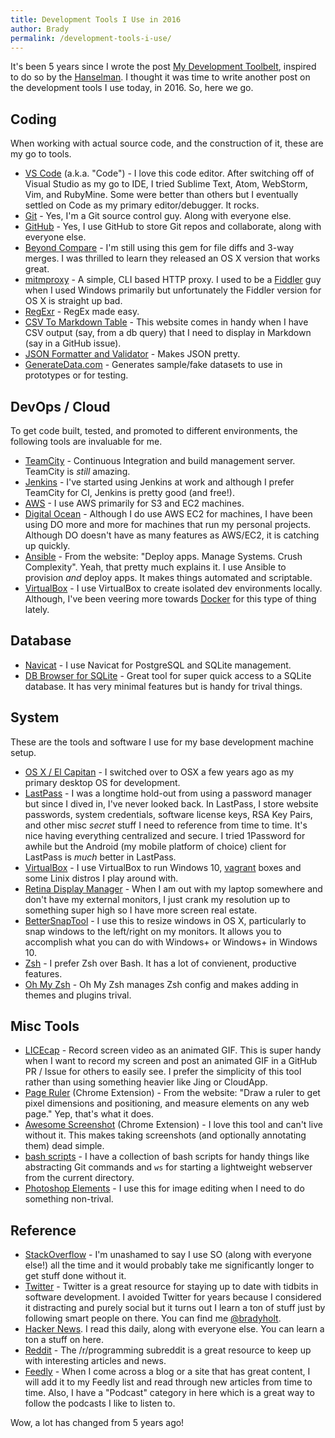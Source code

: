 ```yaml
---
title: Development Tools I Use in 2016
author: Brady
permalink: /development-tools-i-use/
---
```


It's been 5 years since I wrote the post [My Development Toolbelt](http://www.geekytidbits.com/my-development-toolbelt/), inspired to do so by the [Hanselman](http://www.hanselman.com/tools).  I thought it was time to write another post on the development tools I use today, in 2016.  So, here we go.

## Coding
When working with actual source code, and the construction of it, these are my go to tools.

- [VS Code](https://code.visualstudio.com) (a.k.a. "Code") - I love this code editor.  After switching off of Visual Studio as my go to IDE, I tried Sublime Text, Atom, WebStorm, Vim, and RubyMine.  Some were better than others but I eventually settled on Code as my primary editor/debugger.  It rocks.
- [Git](https://git-scm.com/) - Yes, I'm a Git source control guy.  Along with everyone else.
- [GitHub](http://www.github.com) - Yes, I use GitHub to store Git repos and collaborate, along with everyone else.
- [Beyond Compare](http://www.scootersoftware.com/) - I'm still using this gem for file diffs and 3-way merges.  I was thrilled to learn they released an OS X version that works great.
- [mitmproxy](https://mitmproxy.org/) - A simple, CLI based HTTP proxy.  I used to be a [Fiddler](http://www.telerik.com/fiddler) guy when I used Windows primarily but unfortunately the Fiddler version for OS X is straight up bad.
- [RegExr](http://www.regexr.com/) - RegEx made easy.
- [CSV To Markdown Table](https://donatstudios.com/CsvToMarkdownTable) - This website comes in handy when I have CSV output (say, from a db query) that I need to display in Markdown (say in a GitHub issue).
- [JSON Formatter and Validator](https://jsonformatter.curiousconcept.com/) - Makes JSON pretty.
- [GenerateData.com](http://www.generatedata.com/) - Generates sample/fake datasets to use in prototypes or for testing.

## DevOps / Cloud

To get code built, tested, and promoted to different environments, the following tools are invaluable for me.

- [TeamCity](https://www.jetbrains.com/teamcity/) - Continuous Integration and build management server. TeamCity is _still_ amazing.
- [Jenkins](https://jenkins.io/) - I've started using Jenkins at work and although I prefer TeamCity for CI, Jenkins is pretty good (and free!).
- [AWS](http://aws.amazon.com) - I use AWS primarily for S3 and EC2 machines.
- [Digital Ocean](https://m.do.co/c/974ef9a471c1) - Although I do use AWS EC2 for machines, I have been using DO more and more for machines that run my personal projects.  Although DO doesn't have as many features as AWS/EC2, it is catching up quickly.
- [Ansible](https://www.ansible.com/) - From the website: "Deploy apps.  Manage Systems.  Crush Complexity".  Yeah, that pretty much explains it.  I use Ansible to provision _and_ deploy apps.  It makes things automated and scriptable.
- [VirtualBox](https://www.virtualbox.org/wiki/Downloads) - I use VirtualBox to create isolated dev environments locally.  Although, I've been veering more towards [Docker](https://www.docker.com/) for this type of thing lately.

## Database
- [Navicat](https://www.navicat.com) - I use Navicat for PostgreSQL and SQLite management.
- [DB Browser for SQLite](https://github.com/sqlitebrowser/sqlitebrowser) - Great tool for super quick access to a SQLite database.  It has very minimal features but is handy for trival things.

## System
These are the tools and software I use for my base development machine setup.

- [OS X / El Capitan](http://www.apple.com/osx/) - I switched over to OSX a few years ago as my primary desktop OS for development.
- [LastPass](https://lastpass.com/) - I was a longtime hold-out from using a password manager but since I dived in, I've never looked back.  In LastPass, I store website passwords, system credentials, software license keys, RSA Key Pairs, and other misc _secret_ stuff I need to reference from time to time.  It's nice having everything centralized and secure.  I tried 1Password for awhile but the Android (my mobile platform of choice) client for LastPass is _much_ better in LastPass.
- [VirtualBox](https://www.virtualbox.org/wiki/Downloads) - I use VirtualBox to run Windows 10, [vagrant](https://www.vagrantup.com/) boxes and some Linix distros I play around with.
- [Retina Display Manager](https://github.com/avibrazil/RDM) - When I am out with my laptop somewhere and don't have my external monitors, I just crank my resolution up to something super high so I have more screen real estate.
- [BetterSnapTool](https://itunes.apple.com/us/app/bettersnaptool/id417375580?mt=12) - I use this to resize windows in OS X, particularly to snap windows to the left/right on my monitors.  It allows you to accomplish what you can do with Windows+<Right> or Windows+<Left> in Windows 10.
- [Zsh](http://www.zsh.org/) - I prefer Zsh over Bash.  It has a lot of convienent, productive features.
- [Oh My Zsh](https://github.com/robbyrussell/oh-my-zsh) - Oh My Zsh manages Zsh config and makes adding in themes and plugins trival.

## Misc Tools
- [LICEcap](http://www.cockos.com/licecap/) - Record screen video as an animated GIF.  This is super handy when I want to record my screen and post an animated GIF in a GitHub PR / Issue for others to easily see.  I prefer the simplicity of this tool rather than using something heavier like Jing or CloudApp.
- [Page Ruler](https://chrome.google.com/webstore/detail/page-ruler/jlpkojjdgbllmedoapgfodplfhcbnbpn?hl=en) (Chrome Extension) - From the website: "Draw a ruler to get pixel dimensions and positioning, and measure elements on any web page."  Yep, that's what it does.
- [Awesome Screenshot](https://chrome.google.com/webstore/detail/awesome-screenshot-screen/nlipoenfbbikpbjkfpfillcgkoblgpmj?hl=en)  (Chrome Extension) - I love this tool and can't live without it.  This makes taking screenshots (and optionally annotating them) dead simple.
- [bash scripts](https://github.com/bradymholt/dotfiles/tree/master/bin) - I have a collection of bash scripts for handy things like abstracting Git commands and `ws` for starting a lightweight webserver from the current directory.
- [Photoshop Elements](http://www.photoshop.com/products/photoshopelements) - I use this for image editing when I need to do something non-trival.

## Reference
- [StackOverflow](http://stackoverflow.com/) - I'm unashamed to say I use SO (along with everyone else!) all the time and it would probably take me significantly longer to get stuff done without it.
- [Twitter](https://twitter.com) - Twitter is a great resource for staying up to date with tidbits in software development.  I avoided Twitter for years because I considered it distracting and purely social but it turns out I learn a ton of stuff just by following smart people on there. You can find me [@bradyholt](https://twitter.com/bradymholt).
- [Hacker News](https://news.ycombinator.com/).  I read this daily, along with everyone else.  You can learn a ton a stuff on here.
- [Reddit](https://www.reddit.com/r/programming/) - The /r/programming subreddit is a great resource to keep up with interesting articles and news.
- [Feedly](http://feedly.com/) - When I come across a blog or a site that has great content, I will add it to my Feedly list and read through new articles from time to time.  Also, I have a "Podcast" category in here which is a great way to follow the podcasts I like to listen to.

Wow, a lot has changed from 5 years ago!